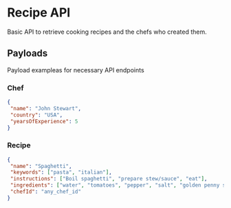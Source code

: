 # Recipe API

Basic API to retrieve cooking recipes and the chefs who created them.

## Payloads

Payload exampleas for necessary API endpoints

### Chef

```json
{
 "name": "John Stewart",
 "country": "USA",
 "yearsOfExperience": 5
}
```

### Recipe

```json
{
 "name": "Spaghetti",
 "keywords": ["pasta", "italian"],
 "instructions": ["Boil spaghetti", "prepare stew/sauce", "eat"],
 "ingredients": ["water", "tomatoes", "pepper", "salt", "golden penny spaghetti"],
 "chefId": "any_chef_id"
}
```
